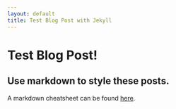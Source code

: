 ```yaml
---
layout: default
title: Test Blog Post with Jekyll
---
```


# Test Blog Post!

## Use markdown to style these posts.

A markdown cheatsheet can be found [here](https://github.com/adam-p/markdown-here/wiki/Markdown-Cheatsheet).